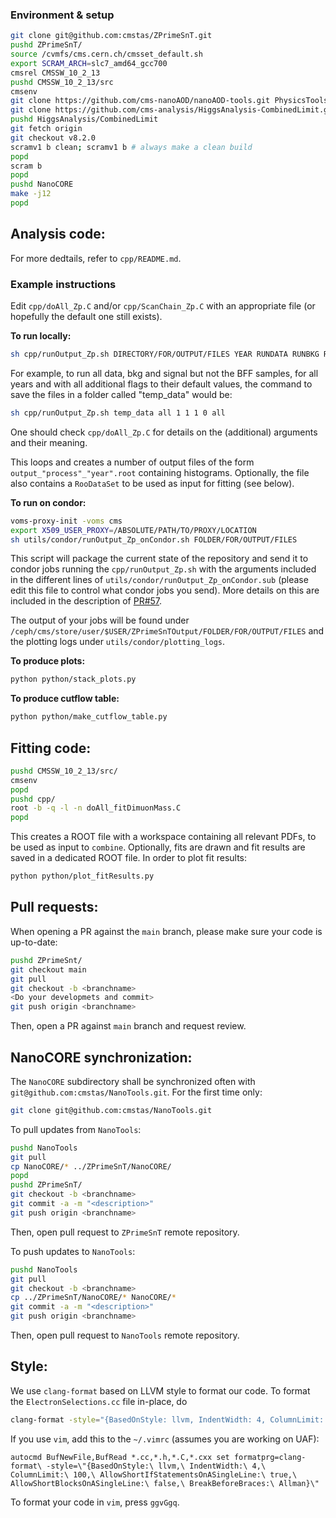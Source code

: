 ### Environment & setup
```bash
git clone git@github.com:cmstas/ZPrimeSnT.git
pushd ZPrimeSnT/
source /cvmfs/cms.cern.ch/cmsset_default.sh
export SCRAM_ARCH=slc7_amd64_gcc700
cmsrel CMSSW_10_2_13
pushd CMSSW_10_2_13/src
cmsenv
git clone https://github.com/cms-nanoAOD/nanoAOD-tools.git PhysicsTools/NanoAODTools
git clone https://github.com/cms-analysis/HiggsAnalysis-CombinedLimit.git HiggsAnalysis/CombinedLimit
pushd HiggsAnalysis/CombinedLimit
git fetch origin
git checkout v8.2.0
scramv1 b clean; scramv1 b # always make a clean build
popd
scram b
popd
pushd NanoCORE
make -j12
popd
```

## Analysis code:

For more dedtails, refer to `cpp/README.md`.

### Example instructions

Edit `cpp/doAll_Zp.C` and/or `cpp/ScanChain_Zp.C` with an appropriate file (or hopefully the default one still exists).

**To run locally:**

```bash
sh cpp/runOutput_Zp.sh DIRECTORY/FOR/OUTPUT/FILES YEAR RUNDATA RUNBKG RUNSIGNAL RUNBFF SAMPLE ADDITIONALBOOLEANFLAGS
```

For example, to run all data, bkg and signal but not the BFF samples, for all years and with all additional flags to their default values, the command to save the files in a folder called "temp_data" would be:

```bash
sh cpp/runOutput_Zp.sh temp_data all 1 1 1 0 all
```

One should check `cpp/doAll_Zp.C` for details on the (additional) arguments and their meaning.

This loops and creates a number of output files of the form `output_"process"_"year".root` containing histograms. 
Optionally, the file also contains a `RooDataSet` to be used as input for fitting (see below).

**To run on condor:**

```bash
voms-proxy-init -voms cms
export X509_USER_PROXY=/ABSOLUTE/PATH/TO/PROXY/LOCATION
sh utils/condor/runOutput_Zp_onCondor.sh FOLDER/FOR/OUTPUT/FILES
```

This script will package the current state of the repository and send it to condor jobs running the `cpp/runOutput_Zp.sh` with the arguments included in the different lines of `utils/condor/runOutput_Zp_onCondor.sub` (please edit this file to control what condor jobs you send). More details on this are included in the description of [PR#57](https://github.com/cmstas/ZPrimeSnT/pull/57).

The output of your jobs will be found under `/ceph/cms/store/user/$USER/ZPrimeSnTOutput/FOLDER/FOR/OUTPUT/FILES` and the plotting logs under `utils/condor/plotting_logs`.

**To produce plots:**
```bash
python python/stack_plots.py
```

**To produce cutflow table:**
```bash
python python/make_cutflow_table.py
```


## Fitting code:

```bash
pushd CMSSW_10_2_13/src/
cmsenv
popd
pushd cpp/
root -b -q -l -n doAll_fitDimuonMass.C
popd
```

This creates a ROOT file with a workspace containing all relevant PDFs, to be used as input to `combine`.
Optionally, fits are drawn and fit results are saved in a dedicated ROOT file.
In order to plot fit results:
```bash
python python/plot_fitResults.py
```


## Pull requests:

When opening a PR against the `main` branch, please make sure your code is up-to-date:
```bash
pushd ZPrimeSnt/
git checkout main
git pull
git checkout -b <branchname>
<Do your developmets and commit>
git push origin <branchname>
```
Then, open a PR against `main` branch and request review.


## NanoCORE synchronization:

The `NanoCORE` subdirectory shall be synchronized often with `git@github.com:cmstas/NanoTools.git`.
For the first time only:
```bash
git clone git@github.com:cmstas/NanoTools.git
```
To pull updates from `NanoTools`:
```bash
pushd NanoTools
git pull
cp NanoCORE/* ../ZPrimeSnT/NanoCORE/
popd
pushd ZPrimeSnT/
git checkout -b <branchname>
git commit -a -m "<description>"
git push origin <branchname>
```
Then, open pull request to `ZPrimeSnT` remote repository.

To push updates to `NanoTools`:
```bash
pushd NanoTools
git pull
git checkout -b <branchname>
cp ../ZPrimeSnT/NanoCORE/* NanoCORE/*
git commit -a -m "<description>"
git push origin <branchname>
```
Then, open pull request to `NanoTools` remote repository.


## Style:

We use `clang-format` based on LLVM style to format our code. To format the `ElectronSelections.cc` file in-place, do
```bash
clang-format -style="{BasedOnStyle: llvm, IndentWidth: 4, ColumnLimit: 120, AllowShortIfStatementsOnASingleLine: true, AllowShortBlocksOnASingleLine: true}" -i ElectronSelections.cc
```

If you use ```vim```, add this to the ```~/.vimrc``` (assumes you are working on UAF):
```
autocmd BufNewFile,BufRead *.cc,*.h,*.C,*.cxx set formatprg=clang-format\ -style=\"{BasedOnStyle:\ llvm,\ IndentWidth:\ 4,\ ColumnLimit:\ 100,\ AllowShortIfStatementsOnASingleLine:\ true,\ AllowShortBlocksOnASingleLine:\ false,\ BreakBeforeBraces:\ Allman}\"
```
To format your code in ```vim```, press ```ggvGgq```.
